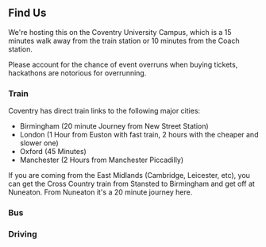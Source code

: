 ## Find Us

We're hosting this on the Coventry University Campus, which is a 15 minutes walk
away from the train station or 10 minutes from the Coach station.

Please account for the chance of event overruns when buying tickets, hackathons
are notorious for overrunning.

### <i class="fas fa-train"></i> Train

Coventry has direct train links to the following major cities:

* Birmingham (20 minute Journey from New Street Station)
* London (1 Hour from Euston with fast train, 2 hours with the cheaper and slower one)
* Oxford (45 Minutes)
* Manchester (2 Hours from Manchester Piccadilly)

If you are coming from the East Midlands (Cambridge, Leicester, etc), you can get the Cross Country train from Stansted to Birmingham and get off at Nuneaton. From Nuneaton it's a 20 minute journey here.

### <i class="fas fa-bus"></i> Bus

### <i class="fas fa-car"></i> Driving


